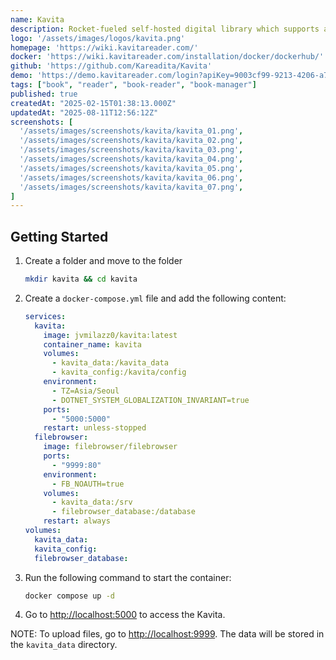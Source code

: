 ```yaml
---
name: Kavita
description: Rocket-fueled self-hosted digital library which supports a vast array of file formats
logo: '/assets/images/logos/kavita.png'
homepage: 'https://wiki.kavitareader.com/'
docker: 'https://wiki.kavitareader.com/installation/docker/dockerhub/'
github: 'https://github.com/Kareadita/Kavita'
demo: 'https://demo.kavitareader.com/login?apiKey=9003cf99-9213-4206-a787-af2fe4cc5f1f'
tags: ["book", "reader", "book-reader", "book-manager"]
published: true
createdAt: "2025-02-15T01:38:13.000Z"
updatedAt: "2025-08-11T12:56:12Z"
screenshots: [
  '/assets/images/screenshots/kavita/kavita_01.png',
  '/assets/images/screenshots/kavita/kavita_02.png',
  '/assets/images/screenshots/kavita/kavita_03.png',
  '/assets/images/screenshots/kavita/kavita_04.png',
  '/assets/images/screenshots/kavita/kavita_05.png',
  '/assets/images/screenshots/kavita/kavita_06.png',
  '/assets/images/screenshots/kavita/kavita_07.png',
]
---
```


## Getting Started

1. Create a folder and move to the folder
    ```bash
    mkdir kavita && cd kavita
    ```
2. Create a `docker-compose.yml` file and add the following content:
    ```yaml [docker-compose.yml]
    services:
      kavita:
        image: jvmilazz0/kavita:latest
        container_name: kavita
        volumes:
          - kavita_data:/kavita_data
          - kavita_config:/kavita/config
        environment:
          - TZ=Asia/Seoul
          - DOTNET_SYSTEM_GLOBALIZATION_INVARIANT=true
        ports:
          - "5000:5000"
        restart: unless-stopped
      filebrowser:
        image: filebrowser/filebrowser
        ports:
          - "9999:80"
        environment:
          - FB_NOAUTH=true
        volumes:
          - kavita_data:/srv
          - filebrowser_database:/database
        restart: always
    volumes:
      kavita_data:
      kavita_config:
      filebrowser_database:
    ```
3. Run the following command to start the container:
    ```bash
    docker compose up -d
    ```
4. Go to [http://localhost:5000](http://localhost:5000) to access the Kavita.

NOTE: To upload files, go to [http://localhost:9999](http://localhost:9999). The data will be stored in the `kavita_data` directory.